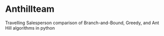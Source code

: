 # Anthillteam
Travelling Salesperson comparison of Branch-and-Bound, Greedy, and Ant Hill algorithms in python
